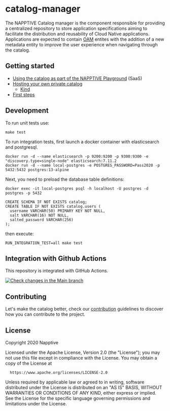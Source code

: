 # catalog-manager

The NAPPTIVE Catalog manager is the component responsible for providing a centralized repository to store application specifications aiming to facilitate the distribution and reusability of Cloud Native applications. Applications are expected to contain [OAM](https://oam.dev) entites with the addition of a new metadata entity to improve the user experience when navigating through the catalog.

## Getting started

* [Using the catalog as part of the NAPPTIVE Playground](https://docs.napptive.com/Catalog.html) (SaaS)
* [Hosting your own private catalog](docs/guides/PrivateCatalog.md)
  * [Kind](docs/guides/PrivateCatalogOnKind.md)
* [First steps](docs/guides/FirstSteps.md)

## Development

To run unit tests use:

```
make test
```

To run integration tests, first launch a docker container with elasticsearch and postgresql.

```
docker run -d --name elasticsearch -p 9200:9200 -p 9300:9300 -e "discovery.type=single-node" elasticsearch:7.11.2
docker run -d --name local-postgres -e POSTGRES_PASSWORD=Pass2020 -p 5432:5432 postgres:13-alpine
```

Next, you need to preload the database table definitions:

```
docker exec -it local-postgres psql -h localhost -U postgres -d postgres -p 5432

CREATE SCHEMA IF NOT EXISTS catalog;
CREATE TABLE IF NOT EXISTS catalog.users (
  username VARCHAR(50) PRIMARY KEY NOT NULL,
  salt VARCHAR(16) NOT NULL,
  salted_password VARCHAR(256)
);
```

then execute:

```
RUN_INTEGRATION_TEST=all make test
```

## Integration with Github Actions

This repository is integrated with GitHub Actions.

<a href="https://github.com/napptive/catalog-manager">![Check changes in the Main branch](https://github.com/napptive/catalog-manager/workflows/Check%20changes%20in%20the%20Main%20branch/badge.svg)
</a>

## Contributing

Let's make the catalog better, check our [contribution](./CONTRIBUTING.md) guidelines to discover how you can contribute to the project.

## License

 Copyright 2020 Napptive

 Licensed under the Apache License, Version 2.0 (the "License");
 you may not use this file except in compliance with the License.
 You may obtain a copy of the License at

      https://www.apache.org/licenses/LICENSE-2.0

 Unless required by applicable law or agreed to in writing, software
 distributed under the License is distributed on an "AS IS" BASIS,
 WITHOUT WARRANTIES OR CONDITIONS OF ANY KIND, either express or implied.
 See the License for the specific language governing permissions and
 limitations under the License.
